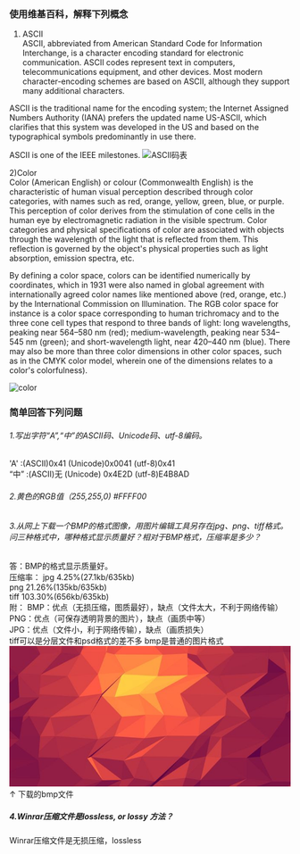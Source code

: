 ### 使用维基百科，解释下列概念
1) ASCII  
ASCII, abbreviated from American Standard Code for Information Interchange, is a character encoding standard for electronic communication. ASCII codes represent text in computers, telecommunications equipment, and other devices. Most modern character-encoding schemes are based on ASCII, although they support many additional characters.

ASCII is the traditional name for the encoding system; the Internet Assigned Numbers Authority (IANA) prefers the updated name US-ASCII, which clarifies that this system was developed in the US and based on the typographical symbols predominantly in use there.

ASCII is one of the IEEE milestones. 
![ASCII码表](https://gss1.bdstatic.com/9vo3dSag_xI4khGkpoWK1HF6hhy/baike/c0%3Dbaike150%2C5%2C5%2C150%2C50/sign=c05506e79482d158af8f51e3e16372bd/c2fdfc039245d688c56332adacc27d1ed21b2451.jpg)


2)Color  
Color (American English) or colour (Commonwealth English) is the characteristic of human visual perception described through color categories, with names such as red, orange, yellow, green, blue, or purple. This perception of color derives from the stimulation of cone cells in the human eye by electromagnetic radiation in the visible spectrum. Color categories and physical specifications of color are associated with objects through the wavelength of the light that is reflected from them. This reflection is governed by the object's physical properties such as light absorption, emission spectra, etc.

By defining a color space, colors can be identified numerically by coordinates, which in 1931 were also named in global agreement with internationally agreed color names like mentioned above (red, orange, etc.) by the International Commission on Illumination. The RGB color space for instance is a color space corresponding to human trichromacy and to the three cone cell types that respond to three bands of light: long wavelengths, peaking near 564–580 nm (red); medium-wavelength, peaking near 534–545 nm (green); and short-wavelength light, near 420–440 nm (blue). There may also be more than three color dimensions in other color spaces, such as in the CMYK color model, wherein one of the dimensions relates to a color's colorfulness). 

![color](https://upload.wikimedia.org/wikipedia/commons/thumb/2/21/64_365_Color_Macro_%285498808099%29.jpg/450px-64_365_Color_Macro_%285498808099%29.jpg)

### 简单回答下列问题
###### 1.写出字符“A”,“中”的ASCII码、Unicode码、utf-8编码。
'A' :(ASCII)0x41 (Unicode)0x0041 (utf-8)0x41  
“中” :(ASCII)无 (Unicode) 0x4E2D (utf-8)E4B8AD
###### 2.黄色的RGB值（255,255,0) #FFFF00
###### 3.从网上下载一个BMP的格式图像，用图片编辑工具另存在jpg、png、tiff格式。问三种格式中，哪种格式显示质量好？相对于BMP格式，压缩率是多少？  
答：BMP的格式显示质量好。  
压缩率：
jpg 4.25%(27.1kb/635kb)  
png  21.26%(135kb/635kb)  
tiff 103.30%(656kb/635kb)  
附：
BMP：优点（无损压缩，图质最好），缺点（文件太大，不利于网络传输）  
PNG：优点（可保存透明背景的图片），缺点（画质中等）  
JPG：优点（文件小，利于网络传输），缺点（画质损失）  
tiff可以是分层文件和psd格式的差不多 bmp是普通的图片格式   
![bmp](./images/bmp.bmp)
↑ 下载的bmp文件
#####  4.Winrar压缩文件是lossless, or lossy 方法？
Winrar压缩文件是无损压缩，lossless